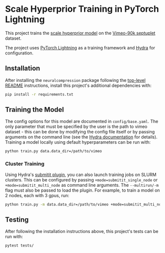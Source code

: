 # Scale Hyperprior Training in PyTorch Lightning

This project trains the 
[scale hyperprior model](https://arxiv.org/pdf/1802.01436.pdf) 
on the [Vimeo-90k septuplet](http://toflow.csail.mit.edu/) dataset.

The project uses 
[PyTorch Lightning](https://pytorch-lightning.readthedocs.io/en/latest/) 
as a training framework and [Hydra](https://hydra.cc/) for configuration.

## Installation

After installing the `neuralcompression` package following the
[top-level README](https://github.com/facebookresearch/NeuralCompression/README.md)
instructions, install this project's additional dependencies with:

```bash
pip install -r requirements.txt
```

## Training the Model

The config options for this model are documented in `config/base.yaml`. 
The only parameter that must be specified by the user is the path to 
vimeo dataset - this can be done by modifying the config file itself or by 
passing arguments on the command line (see the 
[Hydra documentation](https://hydra.cc/docs/intro#basic-example) for details). 
Training a model locally using default hyperparameters can be run with:

```bash
python train.py data.data_dir=/path/to/vimeo
```

### Cluster Training

Using Hydra's 
[submitit plugin](https://hydra.cc/docs/next/plugins/submitit_launcher/), 
you can also launch training jobs on SLURM clusters. 
This can be configured by passing `+mode=submitit_single_node` or 
`+mode=submitit_multi_node` as command line arguments. 
The `--multirun/-m` flag must also be passed to load the plugin. 
For example, to train a model on 2 nodes, each with 3 gpus, run:

```bash
python train.py -m data.data_dir=/path/to/vimeo +mode=submitit_multi_node ngpu=3 trainer.num_nodes=2
```

## Testing

After following the installation instructions above, this project's tests can
be run with:

```bash
pytest tests/
````
